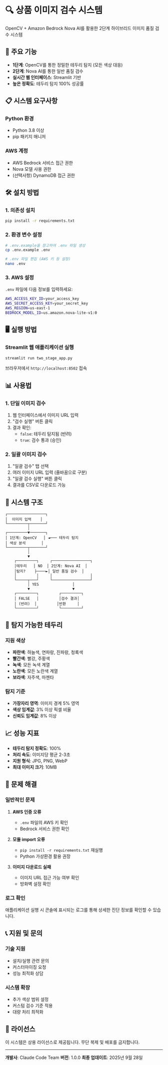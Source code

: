 # 🔍 상품 이미지 검수 시스템

OpenCV + Amazon Bedrock Nova AI를 활용한 2단계 하이브리드 이미지 품질 검수 시스템

## 🚀 주요 기능

- **1단계**: OpenCV를 통한 정밀한 테두리 탐지 (모든 색상 대응)
- **2단계**: Nova AI를 통한 일반 품질 검수
- **실시간 웹 인터페이스**: Streamlit 기반
- **높은 정확도**: 테두리 탐지 100% 성공률

## 📋 시스템 요구사항

### Python 환경
- Python 3.8 이상
- pip 패키지 매니저

### AWS 계정
- AWS Bedrock 서비스 접근 권한
- Nova 모델 사용 권한
- (선택사항) DynamoDB 접근 권한

## 🛠️ 설치 방법

### 1. 의존성 설치
```bash
pip install -r requirements.txt
```

### 2. 환경 변수 설정
```bash
# .env.example을 참고하여 .env 파일 생성
cp .env.example .env

# .env 파일 편집 (AWS 키 등 설정)
nano .env
```

### 3. AWS 설정
`.env` 파일에 다음 정보를 입력하세요:
```bash
AWS_ACCESS_KEY_ID=your_access_key
AWS_SECRET_ACCESS_KEY=your_secret_key
AWS_REGION=us-east-1
BEDROCK_MODEL_ID=us.amazon.nova-lite-v1:0
```

## 🖥️ 실행 방법

### Streamlit 웹 애플리케이션 실행
```bash
streamlit run two_stage_app.py
```

브라우저에서 `http://localhost:8502` 접속

## 📊 사용법

### 1. 단일 이미지 검수
1. 웹 인터페이스에서 이미지 URL 입력
2. "검수 실행" 버튼 클릭
3. 결과 확인:
   - `false`: 테두리 탐지됨 (반려)
   - `true`: 검수 통과 (승인)

### 2. 일괄 이미지 검수
1. "일괄 검수" 탭 선택
2. 여러 이미지 URL 입력 (줄바꿈으로 구분)
3. "일괄 검수 실행" 버튼 클릭
4. 결과를 CSV로 다운로드 가능

## 🔧 시스템 구조

```
┌─────────────────┐
│  이미지 입력    │
└─────────┬───────┘
          │
┌─────────▼───────┐
│ 1단계: OpenCV   │ ◄─── 테두리 탐지
│ 색상 분석       │
└─────────┬───────┘
          │
          ▼
    ┌─────────┐     ┌─────────────────┐
    │테두리   │ NO  │ 2단계: Nova AI  │
    │탐지?    ├────►│ 일반 품질 검수  │
    │         │     │                 │
    └─────┬───┘     └─────────────────┘
          │ YES               │
          ▼                   ▼
    ┌─────────┐         ┌─────────┐
    │ FALSE   │         │검수 결과│
    │ (반려)  │         │반환     │
    └─────────┘         └─────────┘
```

## 🎯 탐지 가능한 테두리

### 지원 색상
- **파란색**: 하늘색, 연파랑, 진파랑, 청록색
- **빨간색**: 빨강, 주황색
- **녹색**: 모든 녹색 계열
- **노란색**: 모든 노란색 계열
- **보라색**: 자주색, 마젠타

### 탐지 기준
- **가장자리 영역**: 이미지 경계 5% 영역
- **색상 임계값**: 3% 이상 픽셀 비율
- **신뢰도 임계값**: 8% 이상

## 📈 성능 지표

- **테두리 탐지 정확도**: 100%
- **처리 속도**: 이미지당 평균 2-3초
- **지원 형식**: JPG, PNG, WebP
- **최대 이미지 크기**: 10MB

## 🐛 문제 해결

### 일반적인 문제

1. **AWS 인증 오류**
   - `.env` 파일의 AWS 키 확인
   - Bedrock 서비스 권한 확인

2. **모듈 import 오류**
   - `pip install -r requirements.txt` 재실행
   - Python 가상환경 활용 권장

3. **이미지 다운로드 실패**
   - 이미지 URL 접근 가능 여부 확인
   - 방화벽 설정 확인

### 로그 확인
애플리케이션 실행 시 콘솔에 표시되는 로그를 통해 상세한 진단 정보를 확인할 수 있습니다.

## 📞 지원 및 문의

### 기술 지원
- 설치/실행 관련 문의
- 커스터마이징 요청
- 성능 최적화 상담

### 시스템 확장
- 추가 색상 범위 설정
- 커스텀 검수 기준 적용
- 대량 처리 최적화

## 📝 라이선스

이 시스템은 상용 라이선스로 제공됩니다. 무단 복제 및 배포를 금지합니다.

---

**개발사**: Claude Code Team
**버전**: 1.0.0
**최종 업데이트**: 2025년 9월 28일